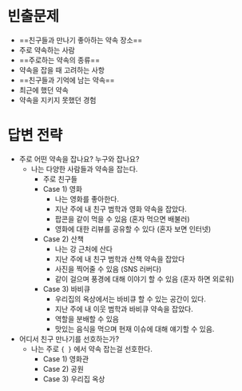 
# 빈출문제
- ==친구들과 만나기 좋아하는 약속 장소==
- 주로 약속하는 사람
- ==주로하는 약속의 종류==
- 약속을 잡을 때 고려하는 사항
- ==친구들과 기억에 남는 약속==
- 최근에 했던 약속
- 약속을 지키지 못했던 경험

# 답변 전략
- 주로 어떤 약속을 잡나요? 누구와 잡나요?
	- 나는 다양한 사람들과 약속을 잡는다.
		- 주로 친구들
		- Case 1) 영화
			- 나는 영화를 좋아한다.
			- 지난 주에 내 친구 범학과 영화 약속을 잡았다.
			- 팝콘을 같이 먹을 수 있음 (혼자 먹으면 배불러)
			- 영화에 대한 리뷰를 공유할 수 있다 (혼자 보면 인터넷)
		- Case 2) 산책
			- 나는 강 근처에 산다
			- 지난 주에 내 친구 범학과 산책 약속을 잡았다
			- 사진을 찍어줄 수 있음 (SNS 러버다)
			- 같이 걸으며 풍경에 대해 이야기 할 수 있음 (혼자 하면 외로워)
		- Case 3) 바비큐
			- 우리집의 옥상에서는 바비큐 할 수 있는 공간이 있다.
			- 지난 주에 내 이웃 범학과 바비큐 약속을 잡았다.
			- 역할을 분배할 수 있음
			- 맛있는 음식을 먹으며 현재 이슈에 대해 얘기할 수 있음.
- 어디서 친구 만나기를 선호하는가?
	- 나는 주로 `{ }` 에서 약속 잡는걸 선호한다.
		- Case 1) 영화관
		- Case 2) 공원
		- Case 3) 우리집 옥상

